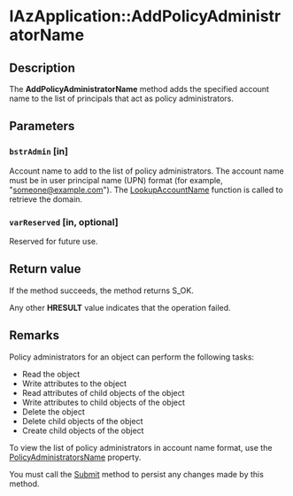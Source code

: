 # IAzApplication::AddPolicyAdministratorName

## Description

The **AddPolicyAdministratorName** method adds the specified account name to the list of principals that act as policy administrators.

## Parameters

### `bstrAdmin` [in]

Account name to add to the list of policy administrators. The account name must be in user principal name (UPN) format (for example, "someone@example.com"). The [LookupAccountName](https://learn.microsoft.com/windows/desktop/api/winbase/nf-winbase-lookupaccountnamea) function is called to retrieve the domain.

### `varReserved` [in, optional]

Reserved for future use.

## Return value

 If the method succeeds, the method returns S_OK.

Any other **HRESULT** value indicates that the operation failed.

## Remarks

Policy administrators for an object can perform the following tasks:

* Read the object
* Write attributes to the object
* Read attributes of child objects of the object
* Write attributes to child objects of the object
* Delete the object
* Delete child objects of the object
* Create child objects of the object

To view the list of policy administrators in account name format, use the [PolicyAdministratorsName](https://learn.microsoft.com/windows/desktop/api/azroles/nf-azroles-iazapplication-get_policyadministratorsname) property.

You must call the [Submit](https://learn.microsoft.com/windows/desktop/api/azroles/nf-azroles-iazapplication-submit) method to persist any changes made by this method.